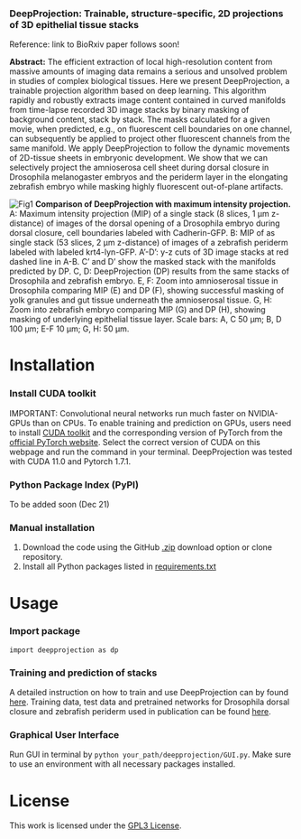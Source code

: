 ### DeepProjection: Trainable, structure-specific, 2D projections of 3D epithelial tissue stacks

Reference: link to BioRxiv paper follows soon!

**Abstract:** The efficient extraction of local high-resolution content from massive amounts of imaging data remains a serious and unsolved problem in studies of complex biological tissues. Here we present DeepProjection, a trainable projection algorithm based on deep learning. This algorithm rapidly and robustly extracts image content contained in curved manifolds from time-lapse recorded 3D image stacks by binary masking of background content, stack by stack. The masks calculated for a given movie, when predicted, e.g., on fluorescent cell boundaries on one channel, can subsequently be applied to project other fluorescent channels from the same manifold. We apply DeepProjection to follow the dynamic movements of 2D-tissue sheets in embryonic development. We show that we can selectively project the amnioserosa cell sheet during dorsal closure in Drosophila melanogaster embryos and the periderm layer in the elongating zebrafish embryo while masking highly fluorescent out-of-plane artifacts.


![Fig1](https://user-images.githubusercontent.com/36985758/142215302-88e8748e-2af7-46ce-8ac0-84f52cf51203.png)
**Comparison of DeepProjection with maximum intensity projection.** A: Maximum intensity projection (MIP) of a single stack (8 slices, 1 µm z-distance) of images of the dorsal opening of a Drosophila embryo during dorsal closure, cell boundaries labeled with Cadherin-GFP. B: MIP of as single stack (53 slices, 2 µm z-distance) of images of a zebrafish periderm labeled with labeled krt4-lyn-GFP. A’-D’: y-z cuts of 3D image stacks at red dashed line in A-B. C’ and D’ show the masked stack with the manifolds predicted by DP. C, D: DeepProjection (DP) results from the same stacks of Drosophila and zebrafish embryo. E, F: Zoom into amnioserosal tissue in Drosophila comparing MIP (E) and DP (F), showing successful masking of yolk granules and gut tissue underneath the amnioserosal tissue. G, H: Zoom into zebrafish embryo comparing MIP (G) and DP (H), showing masking of underlying epithelial tissue layer. Scale bars: A, C 50 µm; B, D 100 µm; E-F 10 µm; G, H: 50 µm.

# Installation
### Install CUDA toolkit
IMPORTANT: Convolutional neural networks run much faster on NVIDIA-GPUs than on CPUs. To enable training and prediction on GPUs, users need to install [CUDA toolkit](https://developer.nvidia.com/cuda-toolkit) and the corresponding version of PyTorch from the [official PyTorch website](https://pytorch.org/get-started/locally/). Select the correct version of CUDA on this webpage and run the command in your terminal. DeepProjection was tested with CUDA 11.0 and Pytorch 1.7.1.

### Python Package Index (PyPI)
To be added soon (Dec 21)

### Manual installation
1. Download the code using the GitHub [.zip](https://github.com/danihae/DeepProjection/archive/refs/heads/main.zip) download option or clone repository.
2. Install all Python packages listed in [requirements.txt](requirements.txt)

# Usage
### Import package 
`import deepprojection as dp`

### Training and prediction of stacks
A detailed instruction on how to train and use DeepProjection can by found [here](Quickstart_training_and_prediction.ipynb). 
Training data, test data and pretrained networks for Drosophila dorsal closure and zebrafish periderm used in publication can be found [here](https://e.pcloud.link/publink/show?code=kZ81BJZAKSgyWiWhYka06JIhA3Cq7ow75y7).

### Graphical User Interface
Run GUI in terminal by `python your_path/deepprojection/GUI.py`. Make sure to use an environment with all necessary packages installed.

# License

This work is licensed under the [GPL3 License](LICENSE).
